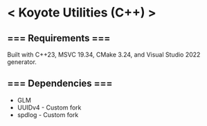# < Koyote Utilities (C++) >

## === Requirements ===
Built with C++23, MSVC 19.34, CMake 3.24, and Visual Studio 2022 generator.

## === Dependencies ===
- GLM
- UUIDv4 - Custom fork
- spdlog - Custom fork